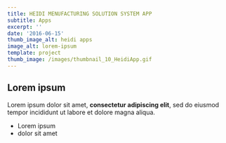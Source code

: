```yaml
---
title: HEIDI MENUFACTURING SOLUTION SYSTEM APP
subtitle: Apps
excerpt: ''
date: '2016-06-15'
thumb_image_alt: heidi apps
image_alt: lorem-ipsum
template: project
thumb_image: /images/thumbnail_10_HeidiApp.gif
---
```

## Lorem ipsum

Lorem ipsum dolor sit amet, **consectetur adipiscing elit**, sed do eiusmod tempor incididunt ut labore et dolore magna aliqua.

- Lorem ipsum
- dolor sit amet